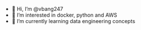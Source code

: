 - 👋 Hi, I’m @vbang247
- 👀 I’m interested in docker, python and AWS
- 🌱 I’m currently learning data engineering concepts

<!---
vbang247/vbang247 is a ✨ special ✨ repository because its `README.md` (this file) appears on your GitHub profile.
You can click the Preview link to take a look at your changes.
--->
